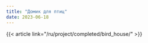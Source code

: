 ```yaml
---
title: "Домик для птиц"
date: 2023-06-18
---
```


{{< article link="/ru/project/completed/bird_house/" >}}
